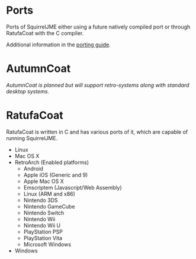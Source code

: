 # Ports

Ports of SquirrelJME either using a future natively compiled port
or through RatufaCoat with the C compiler.

Additional information in the [porting guide](porting.mkd).

# AutumnCoat

_AutumnCoat is planned but will support retro-systems along with standard_
_desktop systems._

# RatufaCoat

RatufaCoat is written in C and has various ports of it, which are capable of
running SquirrelJME.

 * Linux
 * Mac OS X
 * RetroArch (Enabled platforms)
   * Android
   * Apple iOS (Generic and 9)
   * Apple Mac OS X
   * Emscriptem (Javascript/Web Assembly)
   * Linux (ARM and x86)
   * Nintendo 3DS
   * Nintendo GameCube
   * Nintendo Switch
   * Nintendo Wii
   * Nintendo Wii U
   * PlayStation PSP
   * PlayStation Vita
   * Microsoft Windows
 * Windows
